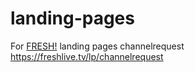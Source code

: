 # landing-pages
For [FRESH!](https://freshlive.tv) landing pages
channelrequest https://freshlive.tv/lp/channelrequest

